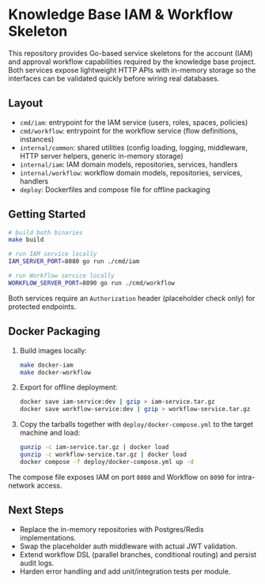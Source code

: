 # Knowledge Base IAM & Workflow Skeleton

This repository provides Go-based service skeletons for the account (IAM) and approval workflow capabilities required by the knowledge base project. Both services expose lightweight HTTP APIs with in-memory storage so the interfaces can be validated quickly before wiring real databases.

## Layout

- `cmd/iam`: entrypoint for the IAM service (users, roles, spaces, policies)
- `cmd/workflow`: entrypoint for the workflow service (flow definitions, instances)
- `internal/common`: shared utilities (config loading, logging, middleware, HTTP server helpers, generic in-memory storage)
- `internal/iam`: IAM domain models, repositories, services, handlers
- `internal/workflow`: workflow domain models, repositories, services, handlers
- `deploy`: Dockerfiles and compose file for offline packaging

## Getting Started

```bash
# build both binaries
make build

# run IAM service locally
IAM_SERVER_PORT=8080 go run ./cmd/iam

# run Workflow service locally
WORKFLOW_SERVER_PORT=8090 go run ./cmd/workflow
```

Both services require an `Authorization` header (placeholder check only) for protected endpoints.

## Docker Packaging

1. Build images locally:
   ```bash
   make docker-iam
   make docker-workflow
   ```
2. Export for offline deployment:
   ```bash
   docker save iam-service:dev | gzip > iam-service.tar.gz
   docker save workflow-service:dev | gzip > workflow-service.tar.gz
   ```
3. Copy the tarballs together with `deploy/docker-compose.yml` to the target machine and load:
   ```bash
   gunzip -c iam-service.tar.gz | docker load
   gunzip -c workflow-service.tar.gz | docker load
   docker compose -f deploy/docker-compose.yml up -d
   ```

The compose file exposes IAM on port `8080` and Workflow on `8090` for intra-network access.

## Next Steps

- Replace the in-memory repositories with Postgres/Redis implementations.
- Swap the placeholder auth middleware with actual JWT validation.
- Extend workflow DSL (parallel branches, conditional routing) and persist audit logs.
- Harden error handling and add unit/integration tests per module.
